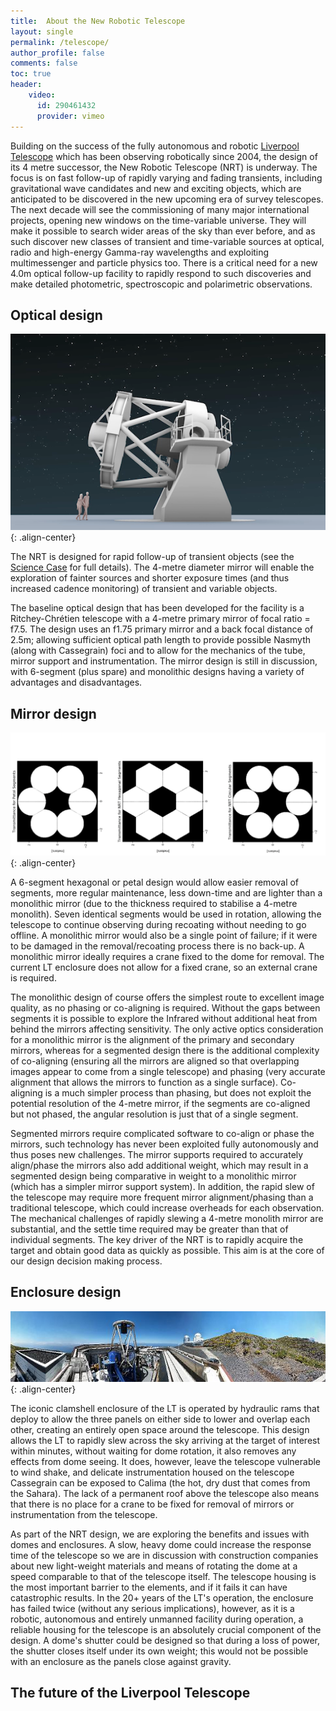 ```yaml
---
title:  About the New Robotic Telescope
layout: single
permalink: /telescope/
author_profile: false
comments: false
toc: true
header:
    video: 
      id: 290461432
      provider: vimeo
---
```


Building on the success of the fully autonomous and robotic [Liverpool Telescope](http://telescope.livjm.ac.uk/) which has been observing robotically since 2004, the design of its 4 metre successor, the New Robotic Telescope (NRT) is underway. The focus is on fast follow-up of rapidly varying and fading transients, including gravitational wave candidates and new and exciting objects, which are anticipated to be discovered in the new upcoming era of survey telescopes. The next decade will see the commissioning of many major international projects, opening new windows on the time-variable universe. They will make it possible to search wider areas of the sky than ever before, and as such discover new classes of transient and time-variable sources at optical, radio and high-energy Gamma-ray wavelengths and exploiting multimessenger and particle physics too. There is a critical need for a new 4.0m optical follow-up facility to rapidly respond to such discoveries and make detailed photometric, spectroscopic and polarimetric observations.

## Optical design
![image-center](NRT_side_view.png){: .align-center}

The NRT is designed for rapid follow-up of transient objects (see the [Science Case](science_case.md) for full details). The 4-metre diameter mirror will enable the exploration of fainter sources and shorter exposure times (and thus increased cadence monitoring) of transient and variable objects.

The baseline optical design that has been developed for the facility is a Ritchey-Chrétien telescope with a 4-metre primary mirror of focal ratio = f7.5. The design uses an f1.75 primary mirror and a back focal distance of 2.5m; allowing sufficient optical path length to provide possible Nasmyth (along with Cassegrain) foci and to allow for the mechanics of the tube, mirror support and instrumentation. The mirror design is still in discussion, with 6-segment (plus spare) and monolithic designs having a variety of advantages and disadvantages. 

## Mirror design
![image-center](petalvshexvscirc_seg.png){: .align-center}

A 6-segment hexagonal or petal design would allow easier removal of segments, more regular maintenance, less down-time and are lighter than a monolithic mirror (due to the thickness required to stabilise a 4-metre monolith). Seven identical segments would be used in rotation, allowing the telescope to continue observing during recoating without needing to go offline. A monolithic mirror would also be a single point of failure; if it were to be damaged in the removal/recoating process there is no back-up. A monolithic mirror ideally requires a crane fixed to the dome for removal. The current LT enclosure does not allow for a fixed crane, so an external crane is required.

The monolithic design of course offers the simplest route to excellent image quality, as no phasing or co-aligning is required. Without the gaps between segments it is possible to explore the Infrared without additional heat from behind the mirrors affecting sensitivity. The only active optics consideration for a monolithic mirror is the alignment of the primary and secondary mirrors, whereas for a segmented design there is the additional complexity of co-aligning (ensuring all the mirrors are aligned so that overlapping images appear to come from a single telescope) and phasing (very accurate alignment that allows the mirrors to function as a single surface). Co-aligning is a much simpler process than phasing, but does not exploit the potential resolution of the 4-metre mirror, if the segments are co-aligned but not phased, the angular resolution is just that of a single segment.

Segmented mirrors require complicated software to co-align or phase the mirrors, such technology has never been exploited fully autonomously and thus poses new challenges. The mirror supports required to accurately align/phase the mirrors also add additional weight, which may result in a segmented design being comparative in weight to a monolithic mirror (which has a simpler mirror support system). In addition, the rapid slew of the telescope may require more frequent mirror alignment/phasing than a traditional telescope, which could increase overheads for each observation. The mechanical challenges of rapidly slewing a 4-metre monolith mirror are substantial, and the settle time required may be greater than that of individual segments. The key driver of the NRT is to rapidly acquire the target and obtain good data as quickly as possible. This aim is at the core of our design decision making process.

## Enclosure design

![image-center](15640727497_d9263ee46c_o.jpg){: .align-center}

The iconic clamshell enclosure of the LT is operated by hydraulic rams that deploy to allow the three panels on either side to lower and overlap each other, creating an entirely open space around the telescope. This design allows the LT to rapidly slew across the sky arriving at the target of interest within minutes, without waiting for dome rotation, it also removes any effects from dome seeing. It does, however, leave the telescope vulnerable to wind shake, and delicate instrumentation housed on the telescope Cassegrain can be exposed to Calima (the hot, dry dust that comes from the Sahara). The lack of a permanent roof above the telescope also means that there is no place for a crane to be fixed for removal of mirrors or instrumentation from the telescope.

As part of the NRT design, we are exploring the benefits and issues with domes and enclosures. A slow, heavy dome could increase the response time of the telescope so we are in discussion with construction companies about new light-weight materials and means of rotating the dome at a speed comparable to that of the telescope itself. The telescope housing is the most important barrier to the elements, and if it fails it can have catastrophic results. In the 20+ years of the LT's operation, the enclosure has failed twice (without any serious implications), however, as it is a robotic, autonomous and entirely unmanned facility during operation, a reliable housing for the telescope is an absolutely crucial component of the design. A dome's shutter could be designed so that during a loss of power, the shutter closes itself under its own weight; this would not be possible with an enclosure as the panels close against gravity.

## The future of the Liverpool Telescope
